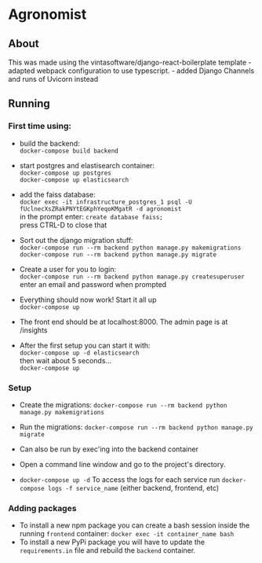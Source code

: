 # Agronomist

## About

This was made using the vintasoftware/django-react-boilerplate template - adapted webpack configuration to use typescript. - added Django Channels and runs of Uvicorn instead

## Running

### First time using:
-   build the backend:\
    `docker-compose build backend`
-   start postgres and elastisearch container:\
    `docker-compose up postgres`\
    `docker-compose up elasticsearch`
-   add the faiss database:\
    `docker exec -it infrastructure_postgres_1 psql -U fUclnecXsZRakPNYtEGKphYeqoKMgatR -d agronomist`\
    in the prompt enter: `create database faiss;`\
    press CTRL-D to close that
-   Sort out the django migration stuff:\
    `docker-compose run --rm backend python manage.py makemigrations`\
    `docker-compose run --rm backend python manage.py migrate`
-   Create a user for you to login:\
    `docker-compose run --rm backend python manage.py createsuperuser`\
    enter an email and password when prompted

-   Everything should now work! Start it all up \
    `docker-compose up`
   
-   The front end should be at localhost:8000. The admin page is at /insights

-   After the first setup you can start it with:\
    `docker-compose up -d elasticsearch`\
    then wait about 5 seconds...\
    `docker-compose up`

### Setup

-   Create the migrations: 
    `docker-compose run --rm backend python manage.py makemigrations`
-   Run the migrations:
    `docker-compose run --rm backend python manage.py migrate`
-   Can also be run by exec'ing into the backend container

-   Open a command line window and go to the project's directory.
-   `docker-compose up -d`
    To access the logs for each service run `docker-compose logs -f service_name` (either backend, frontend, etc)

### Adding packages

-   To install a new npm package you can create a bash session inside the running `frontend` container: `docker exec -it container_name bash`
-   To install a new PyPi package you will have to update the `requirements.in` file and rebuild the `backend` container.
